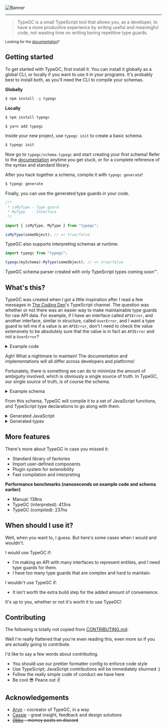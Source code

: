 ![Banner](./assets/typegc.png)

---

> TypeGC is a small TypeScript tool that allows you, as a developer, to have a more productive experience by writing useful and meaningful code, not wasting time on writing boring repetitive type guards.

<small>Looking for the <a href="https://cursorsdottsx.github.io/typegc/">documentation</a>?</small>

## Getting started

To get started with TypeGC, first install it. You can install it globally as a global CLI, or locally if you want to use it in your programs.
It's probably best to install both, as you'll need the CLI to compile your schemas.

**Globally**

```bash
$ npm install -g typegc
```

**Locally**

```bash
$ npm install typegc
```

```bash
$ yarn add typegc
```

Inside your new project, use `typegc init` to create a basic schema.

```bash
$ typegc init
```

Now go to `typegc/schema.typegc` and start creating your first schema!
Refer to the [documentation](https://cursorsdottsx.github.io/typegc/) anytime you get stuck, or for a complete reference of the syntax and standard library.

After you hack together a schema, compile it with `typegc generate`!

```bash
$ typegc generate
```

Finally, you can use the generated type guards in your code.

```ts
/**
 * isMyType - Type guard
 * MyType   - Interface
 */

import { isMyType, MyType } from "typegc";

isMyType(someObject); // => true/false
```

TypeGC also supports interpreting schemas at runtime.

```ts
import typegc from "typegc";

typegc(mySchema).MyType(someObject); // => true/false
```

TypeGC schema parser created with only TypeScript types coming soon™️.

## What's this?

TypeGC was created when I got a little inspiration after I read a few messages in [The Coding Den](https://discord.gg/code)'s TypeScript channel.
The question was whether or not there was an easier way to make maintainable type guards for raw API data.
For example, if I have an interface called `APIError`, and another interface, similar in structure, called `UserError`, and I want a type guard to tell me if a value is an `APIError`, don't I need to check the value extensively to be absolutely sure that the value is in fact an `APIError` and not a `UserError`?

<details>
    <summary>Example code</summary>

```ts
/* First interface, named UserError */
interface UserError {
    status: number;
    message: string;
    endpoint: string;
    error: {
        message: string;
        stack: string;
    };
}

/**
 * Second interface, named APIError.
 * It's the same as UserError, and it's named differently because of:
 * - Semantics
 * - The data it will hold (status, for example, will hold different ranges of codes)
 * - Context
 */
interface APIError {
    status: number;
    message: string;
    endpoint: string;
    error: {
        message: string;
        stack: string;
    };
}

function manual(v: any): v is APIError {
    return (
        typeof v === "object" &&
        v &&
        typeof v["status"] === "number" &&
        v["status"] >= 400 &&
        v["status"] <= 599 &&
        typeof v["message"] === "string" &&
        typeof v["endpoint"] === "string" &&
        /(\/[^\/]*)+/.test(v["endpoint"]) &&
        typeof v["error"] === "object" &&
        v["error"] &&
        typeof v["message"] === "string" &&
        typeof v["stack"] === "string"
    );
}
```

</details>

Agh! What a nightmare to maintain! The documentation and implementations will all differ across developers and platforms!

Fortunately, there is something we can do to minimize the amount of ambiguity involved, which is obviously a single source of truth.
In TypeGC, our single source of truth, is of course the schema.

<details>
    <summary>Example schema</summary>

```txt
config {
  strict true
}

alias UserCode  range(400, 499)
alias ErrorCode range(400, 599)

define ErrorObject {
  message string
  stack   string
}

model UserError {
    status   number      UserCode
    message  string
    endpoint string      match("/users/([^/]*)+")
    error    ErrorObject
}

model APIError {
  status   number      ErrorCode
  message  string
  endpoint string      match("(/[^/]*)+")
  error    ErrorObject
}
```

</details>

From this schema, TypeGC will compile it to a set of JavaScript functions, and TypeScript type declarations to go along with them.

<details>
    <summary>Generated JavaScript</summary>

```js
/**
 * typegc - Type Guard Compiler
 *
 * version 1.0.0
 *
 * AUTO-GENERATED FILE DO NOT EDIT DIRECTLY
 */

/**
 * config
 * {
 *     "strict": true
 * }
 */

/**
 * globals
 */
var _;
const mainArray$ErrorObject = [
    (v) => array$ErrorObject$message0.every((fn) => fn(v["message"])) /* string */,
    (v) => array$ErrorObject$stack1.every((fn) => fn(v["stack"])) /* string */,
];
const array$ErrorObject$message0 = ((retrieve$string) => {
    let cached$string;
    const string = () => cached$string ?? (cached$string = retrieve$string());
    return [(v) => string().every((fn) => fn(v)) /* string */];
})(() => string);
const array$ErrorObject$stack1 = ((retrieve$string) => {
    let cached$string;
    const string = () => cached$string ?? (cached$string = retrieve$string());
    return [(v) => string().every((fn) => fn(v)) /* string */];
})(() => string);
const UserError$endpoint4 = new RegExp("/users/([^/]*)+");
const mainArray$UserError = [
    (v) => array$UserError$status2.every((fn) => fn(v["status"])) /* number | string */,
    (v) => array$UserError$message3.every((fn) => fn(v["message"])) /* string */,
    (v) => array$UserError$endpoint5.every((fn) => fn(v["endpoint"])) /* string */,
    (v) => array$UserError$error6.every((fn) => fn(v["error"])) /* ErrorObject */,
];
const array$UserError$status2 = ((retrieve$number, retrieve$UserCode) => {
    let cached$number;
    const number = () => cached$number ?? (cached$number = retrieve$number());
    let cached$UserCode;
    const UserCode = () => cached$UserCode ?? (cached$UserCode = retrieve$UserCode());
    return [(v) => number().every((fn) => fn(v)) /* number */, (v) => UserCode().every((fn) => fn(v)) /* string | number */];
})(
    () => number,
    () => UserCode
);
const array$UserError$message3 = ((retrieve$string) => {
    let cached$string;
    const string = () => cached$string ?? (cached$string = retrieve$string());
    return [(v) => string().every((fn) => fn(v)) /* string */];
})(() => string);
const array$UserError$endpoint5 = ((retrieve$string) => {
    let cached$string;
    const string = () => cached$string ?? (cached$string = retrieve$string());
    return [(v) => string().every((fn) => fn(v)) /* string */, (v) => UserError$endpoint4.test(v) /* string */];
})(() => string);
const array$UserError$error6 = ((retrieve$ErrorObject) => {
    let cached$ErrorObject;
    const ErrorObject = () => cached$ErrorObject ?? (cached$ErrorObject = retrieve$ErrorObject());
    return [ErrorObject /* ErrorObject */];
})(() => ErrorObject);
const APIError$endpoint9 = new RegExp("(/[^/]*)+");
const mainArray$APIError = [
    (v) => array$APIError$status7.every((fn) => fn(v["status"])) /* number | string */,
    (v) => array$APIError$message8.every((fn) => fn(v["message"])) /* string */,
    (v) => array$APIError$endpoint10.every((fn) => fn(v["endpoint"])) /* string */,
    (v) => array$APIError$error11.every((fn) => fn(v["error"])) /* ErrorObject */,
];
const array$APIError$status7 = ((retrieve$number, retrieve$ErrorCode) => {
    let cached$number;
    const number = () => cached$number ?? (cached$number = retrieve$number());
    let cached$ErrorCode;
    const ErrorCode = () => cached$ErrorCode ?? (cached$ErrorCode = retrieve$ErrorCode());
    return [(v) => number().every((fn) => fn(v)) /* number */, (v) => ErrorCode().every((fn) => fn(v)) /* string | number */];
})(
    () => number,
    () => ErrorCode
);
const array$APIError$message8 = ((retrieve$string) => {
    let cached$string;
    const string = () => cached$string ?? (cached$string = retrieve$string());
    return [(v) => string().every((fn) => fn(v)) /* string */];
})(() => string);
const array$APIError$endpoint10 = ((retrieve$string) => {
    let cached$string;
    const string = () => cached$string ?? (cached$string = retrieve$string());
    return [(v) => string().every((fn) => fn(v)) /* string */, (v) => APIError$endpoint9.test(v) /* string */];
})(() => string);
const array$APIError$error11 = ((retrieve$ErrorObject) => {
    let cached$ErrorObject;
    const ErrorObject = () => cached$ErrorObject ?? (cached$ErrorObject = retrieve$ErrorObject());
    return [ErrorObject /* ErrorObject */];
})(() => ErrorObject);

/**
 * aliases
 */
var _;
const string = [(v) => typeof v === "string" /* string */];
const number = [(v) => typeof v === "number" /* number */];
const boolean = [(v) => typeof v === "boolean" /* boolean */];
const bigint = [(v) => typeof v === "bigint" /* bigint */];
const symbol = [(v) => typeof v === "symbol" /* symbol */];
const UserCode = [
    (v) => {
        if (499 <= 400) return new RangeError(`Stop parameter must be greater than the start parameter in the range factory.`);

        if (typeof v === "string") return v.length >= 400 && v.length <= 499;

        return v >= 400 && v <= 499;
    } /* string | number */,
];
const ErrorCode = [
    (v) => {
        if (599 <= 400) return new RangeError(`Stop parameter must be greater than the start parameter in the range factory.`);

        if (typeof v === "string") return v.length >= 400 && v.length <= 599;

        return v >= 400 && v <= 599;
    } /* string | number */,
];

/**
 * definitions
 */
var _;
const ErrorObject = (v) => mainArray$ErrorObject.every((fn) => fn(v));

/**
 * models
 */
var _;
export const isUserError = (v) => mainArray$UserError.every((fn) => fn(v));

export const isAPIError = (v) => mainArray$APIError.every((fn) => fn(v));
```

</details>

<details>
    <summary>Generated types</summary>

```ts
/**
 * typegc - Type Guard Compiler
 *
 * version 1.0.0
 *
 * AUTO-GENERATED FILE DO NOT EDIT DIRECTLY
 */

/**
 * config
 * {
 *     "strict": true
 * }
 */

/**
 * type aliases
 */
declare var _: never;

type UserCode = string | number;
type ErrorCode = string | number;

/**
 * interfaces
 */
declare var _: never;
interface ErrorObject {
    message: string;
    stack: string;
}

/**
 * exported interfaces
 */
declare var _: never;
export interface UserError {
    status: number | string;
    message: string;
    endpoint: string;
    error: ErrorObject;
}
export interface APIError {
    status: number | string;
    message: string;
    endpoint: string;
    error: ErrorObject;
}

/**
 * type guards
 */
declare var _: never;
export declare const isUserError: (v: unknown) => v is UserError;

export declare const isAPIError: (v: unknown) => v is APIError;
```

  </details>
    
## More features
    
There's more about TypeGC in case you missed it:
    
- Standard library of factories
- Import user-defined components
- Plugin system for extensibility
- Fast compilation and interpreting

**Performance benchmarks (nanoseconds on example code and schema earlier)**
- Manual: 138ns
- TypeGC (interpreted): 413ns
- TypeGC (compiled): 237ns

## When should I use it?

Well, when you want to, I guess. But here's some cases when I would and wouldn't.

I would use TypeGC if:

-   I'm making an API with many interfaces to represent entities, and I need type guards for them.
-   I have too many type guards that are complex and hard to maintain.

I wouldn't use TypeGC if:

-   It isn't worth the extra build step for the added amount of convenience.

It's up to you, whether or not it's worth it to use TypeGC!

## Contributing

The following is totally not copied from [CONTRIBUTING.md](./CONTRIBUTING.md):

Well I'm really flattered that you're even reading this, even more so if you are actually going to contribute.

I'd like to say a few words about contributing.

-   You should use our prettier formatter config to enforce code style
-   Use TypeScript; JavaScript contributions will be immediately shunned :)
-   Follow the really simple code of conduct we have here
-   Be cool 😎 Peace out ✌️

## Acknowledgements

-   [Aryn](https://github.com/arynxd/) - cocreator of TypeGC, in a way
-   [Cassie](https://github.com/BobobUnicorn/) - great insight, feedback and design solutions
-   ~~[Okku](https://github.com/0kku) - memey posts on discord~~
